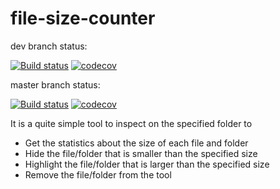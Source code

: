 # file-size-counter

dev branch status:

[![Build status](https://ci.appveyor.com/api/projects/status/anyrbtmxweveyj8t/branch/dev?svg=true)](https://ci.appveyor.com/project/Carlos-Liu/file-size-counter/branch/dev)
[![codecov](https://codecov.io/gh/Carlos-Liu/file-size-counter/branch/dev/graph/badge.svg)](https://codecov.io/gh/Carlos-Liu/file-size-counter)

master branch status:

[![Build status](https://ci.appveyor.com/api/projects/status/anyrbtmxweveyj8t/branch/master?svg=true)](https://ci.appveyor.com/project/Carlos-Liu/file-size-counter/branch/master)
[![codecov](https://codecov.io/gh/Carlos-Liu/file-size-counter/branch/master/graph/badge.svg)](https://codecov.io/gh/Carlos-Liu/file-size-counter)

It is a quite simple tool to inspect on the specified folder to 
- Get the statistics about the size of each file and folder
- Hide the file/folder that is smaller than the specified size
- Highlight the file/folder that is larger than the specified size
- Remove the file/folder from the tool
